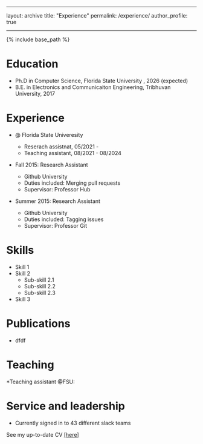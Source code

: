 
---
layout: archive
title: "Experience"
permalink: /experience/
author_profile: true

---

{% include base_path %}

Education
======
* Ph.D in Computer Science, Florida State University , 2026 (expected)
* B.E. in Electronics and Communicaiton Engineering, Tribhuvan University, 2017

Experience
======
* @ Florida State Univeresity
  * Reserach assistnat, 05/2021 - 
  * Teaching assistant, 08/2021 - 08/2024

* Fall 2015: Research Assistant
  * Github University
  * Duties included: Merging pull requests
  * Supervisor: Professor Hub

* Summer 2015: Research Assistant
  * Github University
  * Duties included: Tagging issues
  * Supervisor: Professor Git
  
Skills
======
* Skill 1
* Skill 2
  * Sub-skill 2.1
  * Sub-skill 2.2
  * Sub-skill 2.3
* Skill 3

Publications
======
* dfdf

  
Teaching
======
*Teaching assistant @FSU:
  
Service and leadership
======
* Currently signed in to 43 different slack teams

See my up-to-date CV [\[here\]](http://shresthagyanendra.github.io/files/CV_2024_gyanerdra.pdf)
